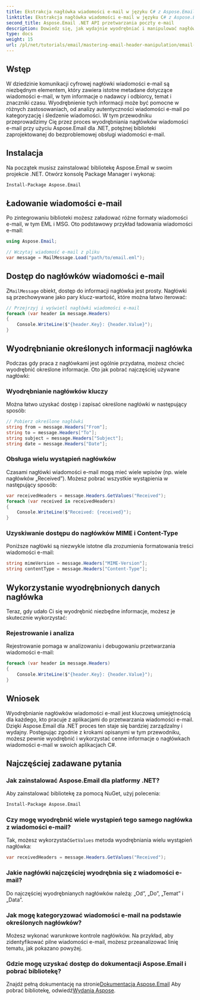 ```yaml
---
title: Ekstrakcja nagłówka wiadomości e-mail w języku C# z Aspose.Email dla platformy .NET
linktitle: Ekstrakcja nagłówka wiadomości e-mail w języku C# z Aspose.Email dla platformy .NET
second_title: Aspose.Email .NET API przetwarzania poczty e-mail
description: Dowiedz się, jak wydajnie wyodrębniać i manipulować nagłówkami wiadomości e-mail w aplikacjach C#, korzystając z potężnej biblioteki Aspose.Email dla .NET. Ten kompleksowy przewodnik zawiera instrukcje krok po kroku dotyczące uzyskiwania dostępu do kluczowych informacji nagłówka.
type: docs
weight: 15
url: /pl/net/tutorials/email/mastering-email-header-manipulation/email-header-extraction/
---
```

## Wstęp

W dziedzinie komunikacji cyfrowej nagłówki wiadomości e-mail są niezbędnym elementem, który zawiera istotne metadane dotyczące wiadomości e-mail, w tym informacje o nadawcy i odbiorcy, temat i znaczniki czasu. Wyodrębnienie tych informacji może być pomocne w różnych zastosowaniach, od analizy autentyczności wiadomości e-mail po kategoryzację i śledzenie wiadomości. W tym przewodniku przeprowadzimy Cię przez proces wyodrębniania nagłówków wiadomości e-mail przy użyciu Aspose.Email dla .NET, potężnej biblioteki zaprojektowanej do bezproblemowej obsługi wiadomości e-mail.

## Instalacja

Na początek musisz zainstalować bibliotekę Aspose.Email w swoim projekcie .NET. Otwórz konsolę Package Manager i wykonaj:

```bash
Install-Package Aspose.Email
```

## Ładowanie wiadomości e-mail

Po zintegrowaniu biblioteki możesz załadować różne formaty wiadomości e-mail, w tym EML i MSG. Oto podstawowy przykład ładowania wiadomości e-mail:

```csharp
using Aspose.Email;

// Wczytaj wiadomość e-mail z pliku
var message = MailMessage.Load("path/to/email.eml");
```

## Dostęp do nagłówków wiadomości e-mail

 Z`MailMessage` obiekt, dostęp do informacji nagłówka jest prosty. Nagłówki są przechowywane jako pary klucz-wartość, które można łatwo iterować:

```csharp
// Przejrzyj i wyświetl nagłówki wiadomości e-mail
foreach (var header in message.Headers)
{
    Console.WriteLine($"{header.Key}: {header.Value}");
}
```

## Wyodrębnianie określonych informacji nagłówka

Podczas gdy praca z nagłówkami jest ogólnie przydatna, możesz chcieć wyodrębnić określone informacje. Oto jak pobrać najczęściej używane nagłówki:

### Wyodrębnianie nagłówków kluczy

Można łatwo uzyskać dostęp i zapisać określone nagłówki w następujący sposób:

```csharp
// Pobierz określone nagłówki
string from = message.Headers["From"];
string to = message.Headers["To"];
string subject = message.Headers["Subject"];
string date = message.Headers["Date"];
```

### Obsługa wielu wystąpień nagłówków

Czasami nagłówki wiadomości e-mail mogą mieć wiele wpisów (np. wiele nagłówków „Received”). Możesz pobrać wszystkie wystąpienia w następujący sposób:

```csharp
var receivedHeaders = message.Headers.GetValues("Received");
foreach (var received in receivedHeaders)
{
    Console.WriteLine($"Received: {received}");
}
```

### Uzyskiwanie dostępu do nagłówków MIME i Content-Type

Poniższe nagłówki są niezwykle istotne dla zrozumienia formatowania treści wiadomości e-mail:

```csharp
string mimeVersion = message.Headers["MIME-Version"];
string contentType = message.Headers["Content-Type"];
```

## Wykorzystanie wyodrębnionych danych nagłówka

Teraz, gdy udało Ci się wyodrębnić niezbędne informacje, możesz je skutecznie wykorzystać:

### Rejestrowanie i analiza

Rejestrowanie pomaga w analizowaniu i debugowaniu przetwarzania wiadomości e-mail:

```csharp
foreach (var header in message.Headers)
{
    Console.WriteLine($"{header.Key}: {header.Value}");
}
```

## Wniosek

Wyodrębnianie nagłówków wiadomości e-mail jest kluczową umiejętnością dla każdego, kto pracuje z aplikacjami do przetwarzania wiadomości e-mail. Dzięki Aspose.Email dla .NET proces ten staje się bardziej zarządzalny i wydajny. Postępując zgodnie z krokami opisanymi w tym przewodniku, możesz pewnie wyodrębnić i wykorzystać cenne informacje o nagłówkach wiadomości e-mail w swoich aplikacjach C#.

## Najczęściej zadawane pytania

### Jak zainstalować Aspose.Email dla platformy .NET?

Aby zainstalować bibliotekę za pomocą NuGet, użyj polecenia:
```bash
Install-Package Aspose.Email
```

### Czy mogę wyodrębnić wiele wystąpień tego samego nagłówka z wiadomości e-mail?

 Tak, możesz wykorzystać`GetValues` metoda wyodrębniania wielu wystąpień nagłówka:
```csharp
var receivedHeaders = message.Headers.GetValues("Received");
```

### Jakie nagłówki najczęściej wyodrębnia się z wiadomości e-mail?

Do najczęściej wyodrębnianych nagłówków należą: „Od”, „Do”, „Temat” i „Data”.

### Jak mogę kategoryzować wiadomości e-mail na podstawie określonych nagłówków?

Możesz wykonać warunkowe kontrole nagłówków. Na przykład, aby zidentyfikować pilne wiadomości e-mail, możesz przeanalizować linię tematu, jak pokazano powyżej.

### Gdzie mogę uzyskać dostęp do dokumentacji Aspose.Email i pobrać bibliotekę?

 Znajdź pełną dokumentację na stronie[Dokumentacja Aspose.Email](https://reference.aspose.com/email/net/) Aby pobrać bibliotekę, odwiedź[Wydania Aspose](https://releases.aspose.com/email/net/).